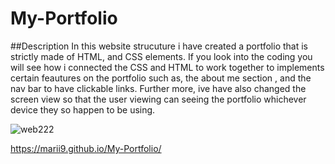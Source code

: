 # My-Portfolio


##Description In this website strucuture i have created a portfolio that is strictly made of HTML, and CSS elements. If you look into the coding you will see how i connected the CSS and HTML to work together to implements certain feautures on the portfolio such as, the about me section , and the nav bar to have clickable links.
Further more, ive have also changed the screen view so that the user viewing can seeing the portfolio whichever device they so happen to be using.



![web222](https://user-images.githubusercontent.com/116024194/210477513-49e54e2e-7a82-466a-b6d1-2c6393c12532.jpeg)

https://marii9.github.io/My-Portfolio/
